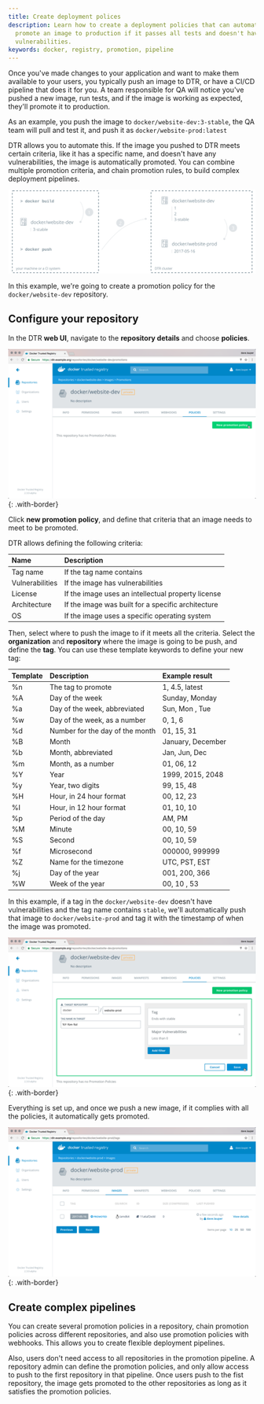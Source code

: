 ```yaml
---
title: Create deployment polices
description: Learn how to create a deployment policies that can automatically
  promote an image to production if it passes all tests and doesn't have
  vulnerabilities.
keywords: docker, registry, promotion, pipeline
---
```


Once you've made changes to your application and want to make them available
to your users, you typically push an image to DTR, or have a CI/CD pipeline
that does it for you. A team responsible for QA will notice you've pushed
a new image, run tests, and if the image is working as expected, they'll
promote it to production.

As an example, you push the image to `docker/website-dev:3-stable`, the QA team will
pull and test it, and push it as `docker/website-prod:latest`

DTR allows you to automate this. If the image you pushed to DTR meets certain
criteria, like it has a specific name, and doesn't have any vulnerabilities,
the image is automatically promoted.
You can combine multiple promotion criteria, and chain promotion rules, to
build complex deployment pipelines.

![promotion example](../images/create-deployment-policies-1.svg)

In this example, we're going to create a promotion policy for the
`docker/website-dev` repository.

## Configure your repository

In the DTR **web UI**, navigate to the **repository details** and
choose **policies**.

![repository policies](../images/create-deployment-policies-2.png){: .with-border}

Click **new promotion policy**, and define that criteria that an image needs
to meet to be promoted.

DTR allows defining the following criteria:

| Name            | Description                                        |
|:----------------|:---------------------------------------------------|
| Tag name        | If the tag name contains                           |
| Vulnerabilities | If the image has vulnerabilities                   |
| License         | If the image uses an intellectual property license |
| Architecture    | If the image was built for a specific architecture |
| OS              | If the image uses a specific operating system      |

Then, select where to push the image to if it meets all the criteria.
Select the **organization** and **repository** where the image is going to be
push, and define the **tag**. You can use these template keywords to define
your new tag:

| Template | Description                     | Example result    |
|:---------|:--------------------------------|:------------------|
| %n       | The tag to promote              | 1, 4.5, latest    |
| %A       | Day of the week                 | Sunday, Monday    |
| %a       | Day of the week, abbreviated    | Sun, Mon , Tue    |
| %w       | Day of the week, as a number    | 0, 1, 6           |
| %d       | Number for the day of the month | 01, 15, 31        |
| %B       | Month                           | January, December |
| %b       | Month, abbreviated              | Jan, Jun, Dec     |
| %m       | Month, as a number              | 01, 06, 12        |
| %Y       | Year                            | 1999, 2015, 2048  |
| %y       | Year, two digits                | 99, 15, 48        |
| %H       | Hour, in 24 hour format         | 00, 12, 23        |
| %I       | Hour, in 12 hour format         | 01, 10, 10        |
| %p       | Period of the day               | AM, PM            |
| %M       | Minute                          | 00, 10, 59        |
| %S       | Second                          | 00, 10, 59        |
| %f       | Microsecond                     | 000000, 999999    |
| %Z       | Name for the timezone           | UTC, PST, EST     |
| %j       | Day of the year                 | 001, 200, 366     |
| %W       | Week of the year                | 00, 10 , 53       |



In this example, if a tag in the `docker/website-dev` doesn't have
vulnerabilities and the tag name contains `stable`, we'll automatically
push that image to `docker/website-prod` and tag it with the timestamp of
when the image was promoted.

![repository with policies](../images/create-deployment-policies-3.png){: .with-border}

Everything is set up, and once we push a new image, if it complies with all
the policies, it automatically gets promoted.

![tag promoted](../images/create-deployment-policies-4.png){: .with-border}

## Create complex pipelines

You can create several promotion policies in a repository, chain
promotion policies across different repositories, and also use promotion
policies with webhooks. This allows you to create flexible deployment
pipelines.

Also, users don't need access to all repositories in the promotion pipeline.
A repository admin can define the promotion policies, and only
allow access to push to the first repository in that pipeline. Once users push
to the fist repository, the image gets promoted to the other repositories as
long as it satisfies the promotion policies.
